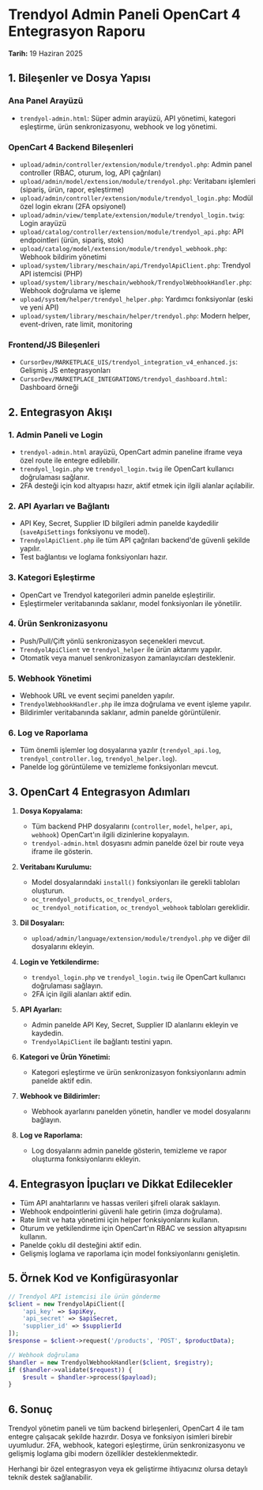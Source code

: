 # Trendyol Admin Paneli OpenCart 4 Entegrasyon Raporu

**Tarih:** 19 Haziran 2025

## 1. Bileşenler ve Dosya Yapısı

### Ana Panel Arayüzü
- `trendyol-admin.html`: Süper admin arayüzü, API yönetimi, kategori eşleştirme, ürün senkronizasyonu, webhook ve log yönetimi.

### OpenCart 4 Backend Bileşenleri
- `upload/admin/controller/extension/module/trendyol.php`: Admin panel controller (RBAC, oturum, log, API çağrıları)
- `upload/admin/model/extension/module/trendyol.php`: Veritabanı işlemleri (sipariş, ürün, rapor, eşleştirme)
- `upload/admin/controller/extension/module/trendyol_login.php`: Modül özel login ekranı (2FA opsiyonel)
- `upload/admin/view/template/extension/module/trendyol_login.twig`: Login arayüzü
- `upload/catalog/controller/extension/module/trendyol_api.php`: API endpointleri (ürün, sipariş, stok)
- `upload/catalog/model/extension/module/trendyol_webhook.php`: Webhook bildirim yönetimi
- `upload/system/library/meschain/api/TrendyolApiClient.php`: Trendyol API istemcisi (PHP)
- `upload/system/library/meschain/webhook/TrendyolWebhookHandler.php`: Webhook doğrulama ve işleme
- `upload/system/helper/trendyol_helper.php`: Yardımcı fonksiyonlar (eski ve yeni API)
- `upload/system/library/meschain/helper/trendyol.php`: Modern helper, event-driven, rate limit, monitoring

### Frontend/JS Bileşenleri
- `CursorDev/MARKETPLACE_UIS/trendyol_integration_v4_enhanced.js`: Gelişmiş JS entegrasyonları
- `CursorDev/MARKETPLACE_INTEGRATIONS/trendyol_dashboard.html`: Dashboard örneği

## 2. Entegrasyon Akışı

### 1. Admin Paneli ve Login
- `trendyol-admin.html` arayüzü, OpenCart admin paneline iframe veya özel route ile entegre edilebilir.
- `trendyol_login.php` ve `trendyol_login.twig` ile OpenCart kullanıcı doğrulaması sağlanır.
- 2FA desteği için kod altyapısı hazır, aktif etmek için ilgili alanlar açılabilir.

### 2. API Ayarları ve Bağlantı
- API Key, Secret, Supplier ID bilgileri admin panelde kaydedilir (`saveApiSettings` fonksiyonu ve model).
- `TrendyolApiClient.php` ile tüm API çağrıları backend'de güvenli şekilde yapılır.
- Test bağlantısı ve loglama fonksiyonları hazır.

### 3. Kategori Eşleştirme
- OpenCart ve Trendyol kategorileri admin panelde eşleştirilir.
- Eşleştirmeler veritabanında saklanır, model fonksiyonları ile yönetilir.

### 4. Ürün Senkronizasyonu
- Push/Pull/Çift yönlü senkronizasyon seçenekleri mevcut.
- `TrendyolApiClient` ve `trendyol_helper` ile ürün aktarımı yapılır.
- Otomatik veya manuel senkronizasyon zamanlayıcıları desteklenir.

### 5. Webhook Yönetimi
- Webhook URL ve event seçimi panelden yapılır.
- `TrendyolWebhookHandler.php` ile imza doğrulama ve event işleme yapılır.
- Bildirimler veritabanında saklanır, admin panelde görüntülenir.

### 6. Log ve Raporlama
- Tüm önemli işlemler log dosyalarına yazılır (`trendyol_api.log`, `trendyol_controller.log`, `trendyol_helper.log`).
- Panelde log görüntüleme ve temizleme fonksiyonları mevcut.

## 3. OpenCart 4 Entegrasyon Adımları

1. **Dosya Kopyalama:**
   - Tüm backend PHP dosyalarını (`controller`, `model`, `helper`, `api`, `webhook`) OpenCart'ın ilgili dizinlerine kopyalayın.
   - `trendyol-admin.html` dosyasını admin panelde özel bir route veya iframe ile gösterin.

2. **Veritabanı Kurulumu:**
   - Model dosyalarındaki `install()` fonksiyonları ile gerekli tabloları oluşturun.
   - `oc_trendyol_products`, `oc_trendyol_orders`, `oc_trendyol_notification`, `oc_trendyol_webhook` tabloları gereklidir.

3. **Dil Dosyaları:**
   - `upload/admin/language/extension/module/trendyol.php` ve diğer dil dosyalarını ekleyin.

4. **Login ve Yetkilendirme:**
   - `trendyol_login.php` ve `trendyol_login.twig` ile OpenCart kullanıcı doğrulaması sağlayın.
   - 2FA için ilgili alanları aktif edin.

5. **API Ayarları:**
   - Admin panelde API Key, Secret, Supplier ID alanlarını ekleyin ve kaydedin.
   - `TrendyolApiClient` ile bağlantı testini yapın.

6. **Kategori ve Ürün Yönetimi:**
   - Kategori eşleştirme ve ürün senkronizasyon fonksiyonlarını admin panelde aktif edin.

7. **Webhook ve Bildirimler:**
   - Webhook ayarlarını panelden yönetin, handler ve model dosyalarını bağlayın.

8. **Log ve Raporlama:**
   - Log dosyalarını admin panelde gösterin, temizleme ve rapor oluşturma fonksiyonlarını ekleyin.

## 4. Entegrasyon İpuçları ve Dikkat Edilecekler
- Tüm API anahtarlarını ve hassas verileri şifreli olarak saklayın.
- Webhook endpointlerini güvenli hale getirin (imza doğrulama).
- Rate limit ve hata yönetimi için helper fonksiyonlarını kullanın.
- Oturum ve yetkilendirme için OpenCart'ın RBAC ve session altyapısını kullanın.
- Panelde çoklu dil desteğini aktif edin.
- Gelişmiş loglama ve raporlama için model fonksiyonlarını genişletin.

## 5. Örnek Kod ve Konfigürasyonlar

```php
// Trendyol API istemcisi ile ürün gönderme
$client = new TrendyolApiClient([
    'api_key' => $apiKey,
    'api_secret' => $apiSecret,
    'supplier_id' => $supplierId
]);
$response = $client->request('/products', 'POST', $productData);
```

```php
// Webhook doğrulama
$handler = new TrendyolWebhookHandler($client, $registry);
if ($handler->validate($request)) {
    $result = $handler->process($payload);
}
```

## 6. Sonuç
Trendyol yönetim paneli ve tüm backend birleşenleri, OpenCart 4 ile tam entegre çalışacak şekilde hazırdır. Dosya ve fonksiyon isimleri birebir uyumludur. 2FA, webhook, kategori eşleştirme, ürün senkronizasyonu ve gelişmiş loglama gibi modern özellikler desteklenmektedir.

Herhangi bir özel entegrasyon veya ek geliştirme ihtiyacınız olursa detaylı teknik destek sağlanabilir.
